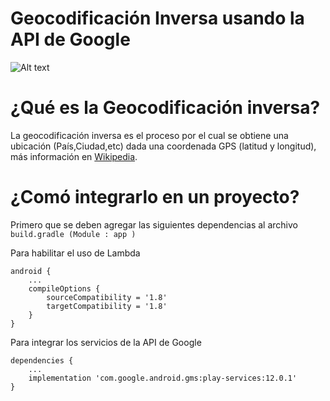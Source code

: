 # Geocodificación Inversa usando la API de Google

![Alt text](https://github.com/jonathancplusplus/ReverseGeocoderTest/blob/master/example_geocoder.png "Example")

# ¿Qué es la Geocodificación inversa?

La geocodificación inversa es el proceso por el cual se obtiene una ubicación (País,Ciudad,etc) dada una coordenada GPS (latitud y longitud), más información en [Wikipedia](https://en.wikipedia.org/wiki/Reverse_geocoding).


# ¿Comó integrarlo en un proyecto?

Primero que se deben agregar las siguientes dependencias al archivo ``` build.gradle (Module : app ) ```

Para habilitar el uso de Lambda

    android {
        ...
        compileOptions {
            sourceCompatibility = '1.8'
            targetCompatibility = '1.8'
        }
    }
Para integrar los servicios de la API de Google

    dependencies {
        ...
        implementation 'com.google.android.gms:play-services:12.0.1'
    }


